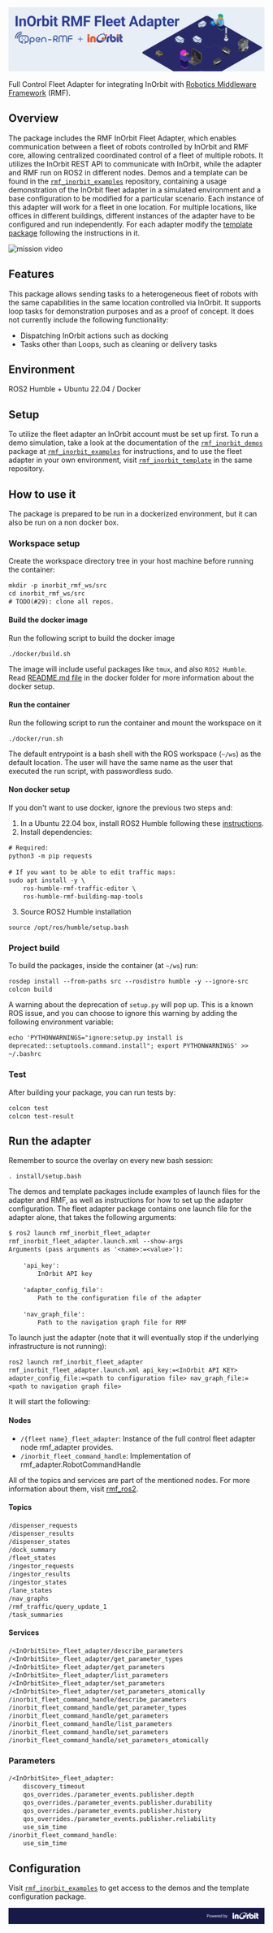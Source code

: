 ![InOrbit + Open-RMF](assets/open%20rmf%20inorbit%20github%20header%20narrow%202.png)

Full Control Fleet Adapter for integrating InOrbit with [Robotics Middleware Framework](https://github.com/open-rmf/rmf#robotics-middleware-framework-rmf) (RMF).

## Overview

The package includes the RMF InOrbit Fleet Adapter, which enables communication between a fleet of robots controlled by InOrbit and RMF core, allowing centralized coordinated control of a fleet of multiple robots. It utilizes the InOrbit REST API to communicate with InOrbit, while the adapter and RMF run on ROS2 in different nodes.
Demos and a template can be found in the [`rmf_inorbit_examples`](https://github.com/inorbit-ai/rmf_inorbit_examples) repository, containing a usage demonstration of the InOrbit fleet adapter in a simulated environment and a base configuration to be modified for a particular scenario.
Each instance of this adapter will work for a fleet in one location. For multiple locations, like offices in different buildings, different instances of the adapter have to be configured and run independently. For each adapter modify the [template package](https://github.com/inorbit-ai/rmf_inorbit_examples/tree/main/rmf_inorbit_template) following the instructions in it.

![mission video](assets/full%20mission.gif)

## Features

This package allows sending tasks to a heterogeneous fleet of robots with the same capabilities in the same location controlled via InOrbit. It supports loop tasks for demonstration purposes and as a proof of concept.
It does not currently include the following functionality:

- Dispatching InOrbit actions such as docking
- Tasks other than Loops, such as cleaning or delivery tasks

## Environment

ROS2 Humble + Ubuntu 22.04 / Docker

## Setup

To utilize the fleet adapter an InOrbit account must be set up first. To run a demo simulation, take a look at the documentation of the [`rmf_inorbit_demos`](https://github.com/inorbit-ai/rmf_inorbit_examples/tree/main/rmf_inorbit_demos) package at [`rmf_inorbit_examples`](https://github.com/inorbit-ai/rmf_inorbit_examples) for instructions, and to use the fleet adapter in your own environment, visit [`rmf_inorbit_template`](https://github.com/inorbit-ai/rmf_inorbit_examples/tree/main/rmf_inorbit_template) in the same repository.

## How to use it

The package is prepared to be run in a dockerized environment, but it can also be run on a non docker box.

### Workspace setup

Create the workspace directory tree in your host machine before running the container:

```
mkdir -p inorbit_rmf_ws/src
cd inorbit_rmf_ws/src
# TODO(#29): clone all repos.
```

#### Build the docker image

Run the following script to build the docker image

```
./docker/build.sh
```

The image will include useful packages like `tmux`, and also `ROS2 Humble`. Read [README.md file](https://github.com/inorbit-ai/ros_amr_interop/blob/main/docker/README.md) in the docker folder for more information about the docker setup.

#### Run the container

Run the following script to run the container and mount the workspace on it

```
./docker/run.sh
```

The default entrypoint is a bash shell with the ROS workspace (`~/ws`) as the default location. The user will have the same name as the user that executed the run script, with passwordless sudo.

#### Non docker setup

If you don't want to use docker, ignore the previous two steps and:

1. In a Ubuntu 22.04 box, install ROS2 Humble following these [instructions](https://docs.ros.org/en/humble/Installation/Ubuntu-Install-Debians.html).
2. Install dependencies:

```
# Required:
python3 -m pip requests

# If you want to be able to edit traffic maps:
sudo apt install -y \
    ros-humble-rmf-traffic-editor \
    ros-humble-rmf-building-map-tools
```

3. Source ROS2 Humble installation

```
source /opt/ros/humble/setup.bash
```

### Project build

To build the packages, inside the container (at `~/ws`) run:

```
rosdep install --from-paths src --rosdistro humble -y --ignore-src
colcon build
```

A warning about the deprecation of `setup.py` will pop up. This is a known ROS issue, and you can choose to ignore this warning by adding the following environment variable:

```
echo 'PYTHONWARNINGS="ignore:setup.py install is deprecated::setuptools.command.install"; export PYTHONWARNINGS' >> ~/.bashrc
```

### Test

After building your package, you can run tests by:

```
colcon test
colcon test-result
```

## Run the adapter

Remember to source the overlay on every new bash session:

```
. install/setup.bash
```

The demos and template packages include examples of launch files for the adapter and RMF, as well as instructions for how to set up the adapter configuration.
The fleet adapter package contains one launch file for the adapter alone, that takes the following arguments:

```
$ ros2 launch rmf_inorbit_fleet_adapter rmf_inorbit_fleet_adapter.launch.xml --show-args
Arguments (pass arguments as '<name>:=<value>'):

    'api_key':
        InOrbit API key

    'adapter_config_file':
        Path to the configuration file of the adapter

    'nav_graph_file':
        Path to the navigation graph file for RMF

```

To launch just the adapter (note that it will eventually stop if the underlying infrastructure is not running):

```
ros2 launch rmf_inorbit_fleet_adapter rmf_inorbit_fleet_adapter.launch.xml api_key:=<InOrbit API KEY> adapter_config_file:=<path to configuration file> nav_graph_file:=<path to navigation graph file>
```

It will start the following:

#### Nodes

- `/{fleet name}_fleet_adapter`: Instance of the full control fleet adapter node rmf_adapter provides.
- `/inorbit_fleet_command_handle`: Implementation of rmf_adapter.RobotCommandHandle

All of the topics and services are part of the mentioned nodes. For more information about them, visit [rmf_ros2](https://github.com/open-rmf/rmf_ros2).

#### Topics

```
/dispenser_requests
/dispenser_results
/dispenser_states
/dock_summary
/fleet_states
/ingestor_requests
/ingestor_results
/ingestor_states
/lane_states
/nav_graphs
/rmf_traffic/query_update_1
/task_summaries
```

#### Services

```
/<InOrbitSite>_fleet_adapter/describe_parameters
/<InOrbitSite>_fleet_adapter/get_parameter_types
/<InOrbitSite>_fleet_adapter/get_parameters
/<InOrbitSite>_fleet_adapter/list_parameters
/<InOrbitSite>_fleet_adapter/set_parameters
/<InOrbitSite>_fleet_adapter/set_parameters_atomically
/inorbit_fleet_command_handle/describe_parameters
/inorbit_fleet_command_handle/get_parameter_types
/inorbit_fleet_command_handle/get_parameters
/inorbit_fleet_command_handle/list_parameters
/inorbit_fleet_command_handle/set_parameters
/inorbit_fleet_command_handle/set_parameters_atomically
```

### Parameters

```
/<InOrbitSite>_fleet_adapter:
    discovery_timeout
    qos_overrides./parameter_events.publisher.depth
    qos_overrides./parameter_events.publisher.durability
    qos_overrides./parameter_events.publisher.history
    qos_overrides./parameter_events.publisher.reliability
    use_sim_time
/inorbit_fleet_command_handle:
    use_sim_time
```

## Configuration

Visit [`rmf_inorbit_examples`](https://github.com/inorbit-ai/rmf_inorbit_examples) to get access to the demos and the template configuration package.

![Powered by InOrbit](assets/open%20rmf%20inorbit%20github%20footer.png)
